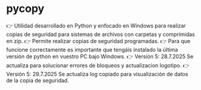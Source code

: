 # pycopy
👉 Utilidad desarrollado en Python y enfocado en Windows para realizar copias de seguridad para sistemas de archivos con carpetas y comprimidas en zip. 
👉 Permite realizar copias de seguridad programadas. 
👉 Para que funcione correctamente es importante que tengáis instalado la última versión de python en vuestro PC bajo Windows.
👉 Versión 5: 28.7.2025 Se actualiza para solucionar errores de bloqueos y actualizacion logotipo.
👉 Versión 5: 29.7.2025 Se actualiza log copiado para visualización de datos de la copia de seguridad.
